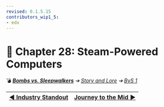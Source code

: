 ```yaml
---
revised: 0.1.5.15
contributors_wip1_5:
- edx
---
```


# 📄 Chapter 28: Steam-Powered Computers

💣 ***[Bombs vs. Sleepwalkers][home]** ➔ [Story and Lore][story] ➔ [BvS 1][story_bvs1]*

| [◀️ Industry Standout][prev] | [Journey to the Mid ▶️][next] |
| --: | :-- |

[home]: /README.md
[prev]: /story/bvs1/27_industry_standout.md
[next]: /story/bvs1/29_journey_to_the_mid.md
[story]: /story/readme.md
[story_bvs1]: /story/bvs1/readme.md

